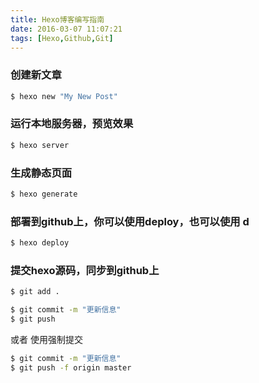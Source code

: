 ```yaml
---
title: Hexo博客编写指南 
date: 2016-03-07 11:07:21
tags: [Hexo,Github,Git]
---
```


### 创建新文章 

``` bash
$ hexo new "My New Post"
```

### 运行本地服务器，预览效果 

``` bash
$ hexo server
```

### 生成静态页面 

``` bash
$ hexo generate
```

### 部署到github上，你可以使用deploy，也可以使用 d 

``` bash
$ hexo deploy
```

### 提交hexo源码，同步到github上 

``` bash
$ git add .
```

``` bash
$ git commit -m "更新信息"
$ git push
```

或者 使用强制提交

``` bash
$ git commit -m "更新信息"
$ git push -f origin master
```

